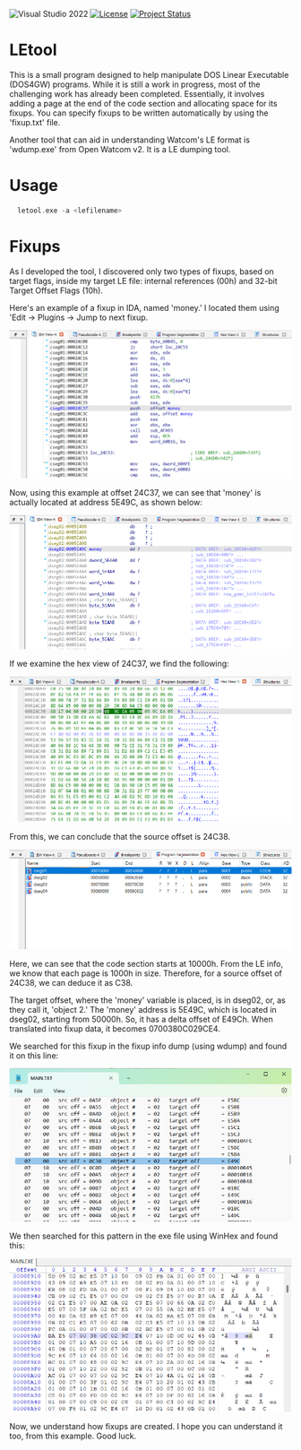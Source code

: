 ![Visual Studio 2022](https://img.shields.io/badge/Visual%20Studio-2022-yellow.svg)
[![License](https://img.shields.io/badge/License-GPLv3-yellow.svg)](LICENSE)
[![Project Status](https://img.shields.io/badge/Project%20Status-Work%20in%20Progress-yellow.svg)](LICENSE)

# LEtool
This is a small program designed to help manipulate DOS Linear Executable (DOS4GW) programs. While it is still a work in progress, most of the challenging work has already been completed. Essentially, it involves adding a page at the end of the code section and allocating space for its fixups. You can specify fixups to be written automatically by using the 'fixup.txt' file.

Another tool that can aid in understanding Watcom's LE format is 'wdump.exe' from Open Watcom v2. It is a LE dumping tool.

# Usage
```c
  letool.exe -a <lefilename>
```
# Fixups
As I developed the tool, I discovered only two types of fixups, based on target flags, inside my target LE file: internal references (00h) and 32-bit Target Offset Flags (10h).

Here's an example of a fixup in IDA, named 'money.' I located them using 'Edit -> Plugins -> Jump to next fixup.

![Fixup Example](fixup1.png)

Now, using this example at offset 24C37, we can see that 'money' is actually located at address 5E49C, as shown below:

![Fixup Example](fixup2.png)

If we examine the hex view of 24C37, we find the following:

![Fixup Example](fixup3.png)

From this, we can conclude that the source offset is 24C38.

![Fixup Example](fixup4.png)

Here, we can see that the code section starts at 10000h. From the LE info, we know that each page is 1000h in size. Therefore, for a source offset of 24C38, we can deduce it as C38.

The target offset, where the 'money' variable is placed, is in dseg02, or, as they call it, 'object 2.' The 'money' address is 5E49C, which is located in dseg02, starting from 50000h. So, it has a delta offset of E49Ch. When translated into fixup data, it becomes 0700380C029CE4.

We searched for this fixup in the fixup info dump (using wdump) and found it on this line:

![Fixup Example](fixup5.png)

We then searched for this pattern in the exe file using WinHex and found this:

![Fixup Example](fixup6.png)

Now, we understand how fixups are created. I hope you can understand it too, from this example. Good luck.




